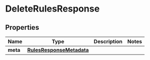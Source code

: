 

# DeleteRulesResponse


## Properties

Name | Type | Description | Notes
------------ | ------------- | ------------- | -------------
**meta** | [**RulesResponseMetadata**](RulesResponseMetadata.md) |  | 



